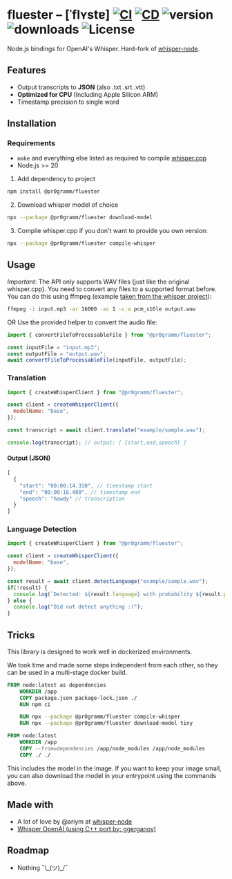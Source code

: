 # fluester – [ˈflʏstɐ] [![CI](https://github.com/pr0gramm-com/fluester/actions/workflows/CI.yml/badge.svg)](https://github.com/pr0gramm-com/fluester/actions/workflows/CI.yml) [![CD](https://github.com/pr0gramm-com/fluester/actions/workflows/CD.yml/badge.svg)](https://github.com/pr0gramm-com/fluester/actions/workflows/CD.yml) ![version](https://img.shields.io/npm/v/%40pr0gramm/fluester) ![downloads](https://img.shields.io/npm/dm/%40pr0gramm/fluester) ![License](https://img.shields.io/npm/l/%40pr0gramm%2Ffluester)

Node.js bindings for OpenAI's Whisper. Hard-fork of [whisper-node](https://github.com/ariym/whisper-node).

## Features
- Output transcripts to **JSON** (also .txt .srt .vtt)
- **Optimized for CPU** (Including Apple Silicon ARM)
- Timestamp precision to single word

## Installation
### Requirements
- `make` and everything else listed as required to compile [whisper.cpp](https://github.com/ggerganov/whisper.cpp)
- Node.js >= 20

1. Add dependency to project
```sh
npm install @pr0gramm/fluester
```

2. Download whisper model of choice
```sh
npx --package @pr0gramm/fluester download-model
```

3. Compile whisper.cpp if you don't want to provide you own version:
```sh
npx --package @pr0gramm/fluester compile-whisper
```

## Usage
*Important*: The API only supports WAV files (just like the original whisper.cpp). You need to convert any files to a supported format before.
You can do this using ffmpeg (example [taken from the whisper project](https://github.com/ggerganov/whisper.cpp)):
```sh
ffmpeg -i input.mp3 -ar 16000 -ac 1 -c:a pcm_s16le output.wav
```
OR
Use the provided helper to convert the audio file:
```ts
import { convertFileToProcessableFile } from "@pr0gramm/fluester";

const inputFile = "input.mp3";
const outputFile = "output.wav";
await convertFileToProcessableFile(inputFile, outputFile);
```

### Translation
```js
import { createWhisperClient } from "@pr0gramm/fluester";

const client = createWhisperClient({
  modelName: "base",
});

const transcript = await client.translate("example/sample.wav");

console.log(transcript); // output: [ {start,end,speech} ]
```

#### Output (JSON)
```js
[
  {
    "start": "00:00:14.310", // timestamp start
    "end": "00:00:16.480", // timestamp end
    "speech": "howdy" // transcription
  }
]
```

### Language Detection
```js
import { createWhisperClient } from "@pr0gramm/fluester";

const client = createWhisperClient({
  modelName: "base",
});

const result = await client.detectLanguage("example/sample.wav");
if(!result) {
  console.log(`Detected: ${result.language} with probability ${result.probability}`);
} else {
  console.log("Did not detect anything :(");
}
```

## Tricks
This library is designed to work well in dockerized environments.

We took time and made some steps independent from each other, so they can be used in a multi-stage docker build.
```Dockerfile
FROM node:latest as dependencies
    WORKDIR /app
    COPY package.json package-lock.json ./
    RUN npm ci

    RUN npx --package @pr0gramm/fluester compile-whisper
    RUN npx --package @pr0gramm/fluester download-model tiny

FROM node:latest
    WORKDIR /app
    COPY --from=dependencies /app/node_modules /app/node_modules
    COPY ./ ./
```
This includes the model in the image. If you want to keep your image small, you can also download the model in your entrypoint using the commands above.

## Made with
- A lot of love by @ariym at [whisper-node](https://github.com/ariym/whisper-node)
- [Whisper OpenAI (using C++ port by: ggerganov)](https://github.com/ggerganov/whisper.cpp)

## Roadmap
- Nothing ¯\\\_(ツ)_/¯
